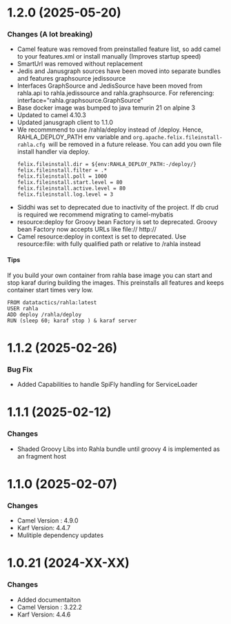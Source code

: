 # 1.2.0 (2025-05-20)


### Changes (A lot breaking)

* Camel feature was removed from preinstalled feature list, so add <feature>camel</feature> to your features.xml or install manually (Improves startup speed)
* SmartUrl was removed without replacement
* Jedis and Janusgraph sources have been moved into separate bundles and features <feature>graphsource</feature> <feature>jedissource</feature>
* Interfaces GraphSource and JedisSource have been moved from rahla.api to rahla.jedissource and rahla.graphsource. For referencing: interface="rahla.graphsource.GraphSource"
* Base docker image was bumped to java temurin 21 on alpine 3
* Updated to camel 4.10.3
* Updated janusgraph client to 1.1.0
* We recommmend to use /rahla/deploy instead of /deploy. Hence, RAHLA_DEPLOY_PATH env variable and ```org.apache.felix.fileinstall-rahla.cfg ```will be removed in a future release. You can add you own file install handler via deploy.
    ```
    felix.fileinstall.dir = ${env:RAHLA_DEPLOY_PATH:-/deploy/}
    felix.fileinstall.filter = .*
    felix.fileinstall.poll = 1000
    felix.fileinstall.start.level = 80
    felix.fileinstall.active.level = 80
    felix.fileinstall.log.level = 3
   ```
* Siddhi was set to deprecated due to inactivity of the project. If db crud is required we recommend migrating to camel-mybatis
* resource:deploy for Groovy bean Factory is set to deprecated. Groovy bean Factory now accepts URLs like file:// http://
* Camel resource:deploy in context is set to deprecated. Use resource:file: with fully qualified path or relative to /rahla instead

#### Tips

If you build your own container from rahla base image you can start and stop karaf during building the images. This preinstalls all features and keeps container start times very low.
```
FROM datatactics/rahla:latest
USER rahla
ADD deploy /rahla/deploy
RUN (sleep 60; karaf stop ) & karaf server
```
  
  

# 1.1.2 (2025-02-26)


### Bug Fix

* Added Capabilities to handle SpiFly handling for ServiceLoader


# 1.1.1 (2025-02-12)


### Changes

* Shaded Groovy Libs into Rahla bundle until groovy 4 is implemented as an fragment host

# 1.1.0 (2025-02-07)


### Changes

* Camel Version : 4.9.0
* Karf Version: 4.4.7
* Mulitiple dependency updates


# 1.0.21 (2024-XX-XX)


### Changes

* Added documentaiton
* Camel Version : 3.22.2
* Karf Version: 4.4.6
